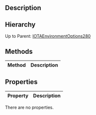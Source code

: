 ## Description

## Hierarchy
Up to Parent: [IOTAEnvironmentOptions280](IOTAEnvironmentOptions280)

## Methods
| Method | Description |
| ------------- | ------------- |

## Properties
| Property | Description |
| ------------- | ------------- |
There are no properties.
